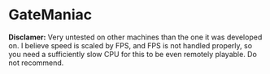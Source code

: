 GateManiac
=============
**Disclamer:**
Very untested on other machines than the one it was developed on.
I believe speed is scaled by FPS, and FPS is not handled properly, so you need a sufficiently
slow CPU for this to be even remotely playable. Do not recommend.
